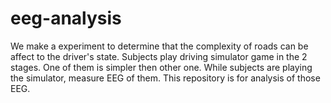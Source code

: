 # eeg-analysis
We make a experiment to determine that the complexity of roads can be affect to the driver's state.
Subjects play driving simulator game in the 2 stages. One of them is simpler then other one.
While subjects are playing the simulator, measure EEG of them. 
This repository is for analysis of those EEG.
